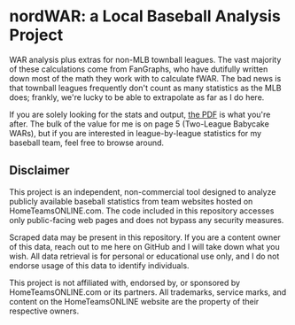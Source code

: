 # nordWAR: a Local Baseball Analysis Project

WAR analysis plus extras for non-MLB townball leagues. The vast majority of these calculations come from FanGraphs, who have dutifully written down most of the math they work with to calculate fWAR. The bad news is that townball leagues frequently don't count as many statistics as the MLB does; frankly, we're lucky to be able to extrapolate as far as I do here.

If you are solely looking for the stats and output, [the PDF](https://github.com/BSSDRVN/nordWAR/blob/main/tcmabl.pdf) is what you're after. The bulk of the value for me is on page 5 (Two-League Babycake WARs), but if you are interested in league-by-league statistics for my baseball team, feel free to browse around.

## Disclaimer

This project is an independent, non-commercial tool designed to analyze publicly available baseball statistics from team websites hosted on HomeTeamsONLINE.com. The code included in this repository accesses only public-facing web pages and does not bypass any security measures.

Scraped data may be present in this repository. If you are a content owner of this data, reach out to me here on GitHub and I will take down what you wish. All data retrieval is for personal or educational use only, and I do not endorse usage of this data to identify individuals.

This project is not affiliated with, endorsed by, or sponsored by HomeTeamsONLINE.com or its partners. All trademarks, service marks, and content on the HomeTeamsONLINE website are the property of their respective owners.